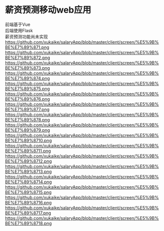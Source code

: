 ﻿薪资预测移动web应用
===
前端基于Vue  
后端使用Flask  
薪资预测功能尚未实现  
https://github.com/xukaike/salaryApp/blob/master/client/screen/%E5%9B%BE%E7%89%871.png
https://github.com/xukaike/salaryApp/blob/master/client/screen/%E5%9B%BE%E7%89%872.png
https://github.com/xukaike/salaryApp/blob/master/client/screen/%E5%9B%BE%E7%89%873.png
https://github.com/xukaike/salaryApp/blob/master/client/screen/%E5%9B%BE%E7%89%874.png
https://github.com/xukaike/salaryApp/blob/master/client/screen/%E5%9B%BE%E7%89%875.png
https://github.com/xukaike/salaryApp/blob/master/client/screen/%E5%9B%BE%E7%89%876.png
https://github.com/xukaike/salaryApp/blob/master/client/screen/%E5%9B%BE%E7%89%877.png
https://github.com/xukaike/salaryApp/blob/master/client/screen/%E5%9B%BE%E7%89%878.png
https://github.com/xukaike/salaryApp/blob/master/client/screen/%E5%9B%BE%E7%89%879.png
https://github.com/xukaike/salaryApp/blob/master/client/screen/%E5%9B%BE%E7%89%8710.png
https://github.com/xukaike/salaryApp/blob/master/client/screen/%E5%9B%BE%E7%89%8711.png
https://github.com/xukaike/salaryApp/blob/master/client/screen/%E5%9B%BE%E7%89%8712.png
https://github.com/xukaike/salaryApp/blob/master/client/screen/%E5%9B%BE%E7%89%8713.png
https://github.com/xukaike/salaryApp/blob/master/client/screen/%E5%9B%BE%E7%89%8714.png
https://github.com/xukaike/salaryApp/blob/master/client/screen/%E5%9B%BE%E7%89%8715.png
https://github.com/xukaike/salaryApp/blob/master/client/screen/%E5%9B%BE%E7%89%8716.png
https://github.com/xukaike/salaryApp/blob/master/client/screen/%E5%9B%BE%E7%89%8717.png
https://github.com/xukaike/salaryApp/blob/master/client/screen/%E5%9B%BE%E7%89%8718.png
